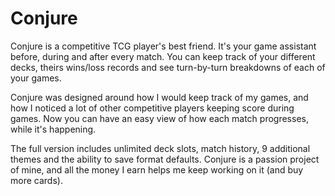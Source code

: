 # Conjure

Conjure is a competitive TCG player's best friend. It's your game assistant before, during and after every match. You can keep track of your different decks, theirs wins/loss records and see turn-by-turn breakdowns of each of your games. 

Conjure was designed around how I would keep track of my games, and how I noticed a lot of other competitive players keeping score during games. Now you can have an easy view of how each match progresses, while it's happening. 

The full version includes unlimited deck slots, match history, 9 additional themes and the ability to save format defaults. Conjure is a passion project of mine, and all the money I earn helps me keep working on it (and buy more cards).
